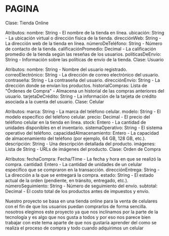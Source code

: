 # PAGINA
Clase: Tienda Online

Atributos:
nombre: String - El nombre de la tienda en línea.
ubicación: String - La ubicación virtual o dirección física de la tienda.
direcciónWeb: String - La dirección web de la tienda en línea.
númeroDeTeléfono: String - Número de contacto de la tienda.
calificaciónPromedio: Decimal - La calificación promedio de la tienda según las reseñas de los usuarios.
políticasDeEnvío: String - Información sobre las políticas de envío de la tienda.
Clase: Usuario

Atributos:
nombre: String - Nombre del usuario registrado.
correoElectrónico: String - La dirección de correo electrónico del usuario.
contraseña: String - La contraseña del usuario.
direcciónEnvío: String - La dirección donde se envían los productos.
historialCompras: Lista de "Órdenes de Compra" - Almacena un historial de las compras anteriores del usuario.
tarjetaDeCrédito: String - La información de la tarjeta de crédito asociada a la cuenta del usuario.
Clase: Celular

Atributos:
marca: String - La marca del teléfono celular.
modelo: String - El modelo específico del teléfono celular.
precio: Decimal - El precio del teléfono celular en la tienda en línea.
stock: Entero - La cantidad de unidades disponibles en el inventario.
sistemaOperativo: String - El sistema operativo del teléfono.
capacidadAlmacenamiento: Entero - La capacidad de almacenamiento del teléfono (por ejemplo, 64 GB, 128 GB, etc.).
descripción: String - Una descripción detallada del producto.
imágenes: Lista de String - URLs de imágenes del producto.
Clase: Orden de Compra

Atributos:
fechaCompra: Fecha/Time - La fecha y hora en que se realizó la compra.
cantidad: Entero - La cantidad de unidades de un celular específico que se compraron en la transacción.
direcciónEntrega: String - La dirección a la que se entregará la compra.
estado: String - El estado actual de la orden (pendiente, en tránsito, entregado, etc.).
númeroSeguimiento: String - Número de seguimiento del envío.
subtotal: Decimal - El costo total de los productos antes de impuestos y envío.

Nuestro proyecto se basa en una tienda online para la venta de celulares con el fin de que
los usuarios puedan comprarlos de forma sencilla. nosotros elegimos este proyecto ya
que nos inclinamos por la parte de la tecnología y es algo que nos gusta a todos y por eso
nos parece bien trabajar con este tema aparte de que nos gustaría aprender del como se
realiza el proceso de compra y todo cuando adquirimos un celular
